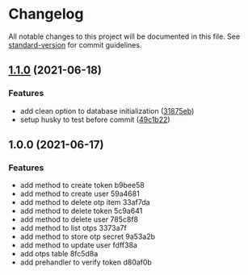 # Changelog

All notable changes to this project will be documented in this file. See [standard-version](https://github.com/conventional-changelog/standard-version) for commit guidelines.

## [1.1.0](https://github.com/seia-soto/wotp/compare/v1.0.0...v1.1.0) (2021-06-18)


### Features

* add clean option to database initialization ([31875eb](https://github.com/seia-soto/wotp/commit/31875eb795eb0634f029023fe404b533db5f3101))
* setup husky to test before commit ([49c1b22](https://github.com/seia-soto/wotp/commit/49c1b224b5f140fe9b45a8daeb46b401486db09f))

## 1.0.0 (2021-06-17)


### Features

* add method to create token b9bee58
* add method to create user 59a4681
* add method to delete otp item 33af7da
* add method to delete token 5c9a641
* add method to delete user 785c8f8
* add method to list otps 3373a7f
* add method to store otp secret 9a53a2b
* add method to update user fdff38a
* add otps table 8fc5d8a
* add prehandler to verify token d80af0b
